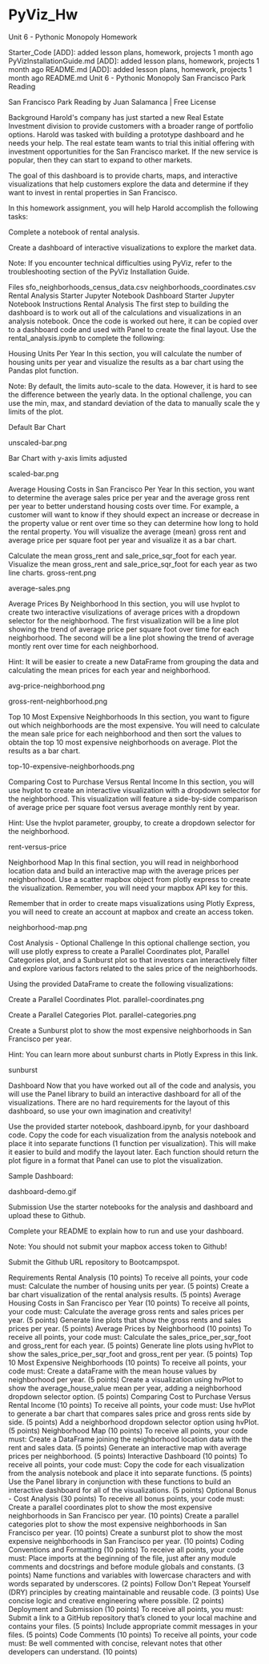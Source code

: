 # PyViz_Hw
Unit 6 - Pythonic Monopoly Homework

Starter_Code	[ADD]: added lesson plans, homework, projects	1 month ago
PyVizInstallationGuide.md	[ADD]: added lesson plans, homework, projects	1 month ago
README.md	[ADD]: added lesson plans, homework, projects	1 month ago
 README.md
Unit 6 - Pythonic Monopoly
San Francisco Park Reading

San Francisco Park Reading by Juan Salamanca | Free License

Background
Harold's company has just started a new Real Estate Investment division to provide customers with a broader range of portfolio options. Harold was tasked with building a prototype dashboard and he needs your help. The real estate team wants to trial this initial offering with investment opportunities for the San Francisco market. If the new service is popular, then they can start to expand to other markets.

The goal of this dashboard is to provide charts, maps, and interactive visualizations that help customers explore the data and determine if they want to invest in rental properties in San Francisco.

In this homework assignment, you will help Harold accomplish the following tasks:

Complete a notebook of rental analysis.

Create a dashboard of interactive visualizations to explore the market data.

Note: If you encounter technical difficulties using PyViz, refer to the troubleshooting section of the PyViz Installation Guide.

Files
sfo_neighborhoods_census_data.csv
neighborhoods_coordinates.csv
Rental Analysis Starter Jupyter Notebook
Dashboard Starter Jupyter Notebook
Instructions
Rental Analysis
The first step to building the dashboard is to work out all of the calculations and visualizations in an analysis notebook. Once the code is worked out here, it can be copied over to a dashboard code and used with Panel to create the final layout. Use the rental_analysis.ipynb to complete the following:

Housing Units Per Year
In this section, you will calculate the number of housing units per year and visualize the results as a bar chart using the Pandas plot function.

Note: By default, the limits auto-scale to the data. However, it is hard to see the difference between the yearly data. In the optional challenge, you can use the min, max, and standard deviation of the data to manually scale the y limits of the plot.

Default Bar Chart

unscaled-bar.png

Bar Chart with y-axis limits adjusted

scaled-bar.png

Average Housing Costs in San Francisco Per Year
In this section, you want to determine the average sales price per year and the average gross rent per year to better understand housing costs over time. For example, a customer will want to know if they should expect an increase or decrease in the property value or rent over time so they can determine how long to hold the rental property. You will visualize the average (mean) gross rent and average price per square foot per year and visualize it as a bar chart.

Calculate the mean gross_rent and sale_price_sqr_foot for each year.
Visualize the mean gross_rent and sale_price_sqr_foot for each year as two line charts.
gross-rent.png

average-sales.png

Average Prices By Neighborhood
In this section, you will use hvplot to create two interactive visulizations of average prices with a dropdown selector for the neighborhood. The first visualization will be a line plot showing the trend of average price per square foot over time for each neighborhood. The second will be a line plot showing the trend of average montly rent over time for each neighborhood.

Hint: It will be easier to create a new DataFrame from grouping the data and calculating the mean prices for each year and neighborhood.

avg-price-neighborhood.png

gross-rent-neighborhood.png

Top 10 Most Expensive Neighborhoods
In this section, you want to figure out which neighborhoods are the most expensive. You will need to calculate the mean sale price for each neighborhood and then sort the values to obtain the top 10 most expensive neighborhoods on average. Plot the results as a bar chart.

top-10-expensive-neighborhoods.png

Comparing Cost to Purchase Versus Rental Income
In this section, you will use hvplot to create an interactive visualization with a dropdown selector for the neighborhood. This visualization will feature a side-by-side comparison of average price per square foot versus average monthly rent by year.

Hint: Use the hvplot parameter, groupby, to create a dropdown selector for the neighborhood.

rent-versus-price

Neighborhood Map
In this final section, you will read in neighborhood location data and build an interactive map with the average prices per neighborhood. Use a scatter mapbox object from plotly express to create the visualization. Remember, you will need your mapbox API key for this.

Remember that in order to create maps visualizations using Plotly Express, you will need to create an account at mapbox and create an access token.

neighborhood-map.png

Cost Analysis - Optional Challenge
In this optional challenge section, you will use plotly express to create a Parallel Coordinates plot, Parallel Categories plot, and a Sunburst plot so that investors can interactively filter and explore various factors related to the sales price of the neighborhoods.

Using the provided DataFrame to create the following visualizations:

Create a Parallel Coordinates Plot.
parallel-coordinates.png

Create a Parallel Categories Plot.
parallel-categories.png

Create a Sunburst plot to show the most expensive neighborhoods in San Francisco per year.

Hint: You can learn more about sunburst charts in Plotly Express in this link.

sunburst

Dashboard
Now that you have worked out all of the code and analysis, you will use the Panel library to build an interactive dashboard for all of the visualizations. There are no hard requirements for the layout of this dashboard, so use your own imagination and creativity!

Use the provided starter notebook, dashboard.ipynb, for your dashboard code. Copy the code for each visualization from the analysis notebook and place it into separate functions (1 function per visualization). This will make it easier to build and modify the layout later. Each function should return the plot figure in a format that Panel can use to plot the visualization.

Sample Dashboard:

dashboard-demo.gif

Submission
Use the starter notebooks for the analysis and dashboard and upload these to Github.

Complete your README to explain how to run and use your dashboard.

Note: You should not submit your mapbox access token to Github!

Submit the Github URL repository to Bootcampspot.

Requirements
Rental Analysis (10 points)
To receive all points, your code must:
Calculate the number of housing units per year. (5 points)
Create a bar chart visualization of the rental analysis results. (5 points)
Average Housing Costs in San Francisco per Year (10 points)
To receive all points, your code must:
Calculate the average gross rents and sales prices per year. (5 points)
Generate line plots that show the gross rents and sales prices per year. (5 points)
Average Prices by Neighborhood (10 points)
To receive all points, your code must:
Calculate the sales_price_per_sqr_foot and gross_rent for each year. (5 points)
Generate line plots using hvPlot to show the sales_price_per_sqr_foot and gross_rent per year. (5 points)
Top 10 Most Expensive Neighborhoods (10 points)
To receive all points, your code must:
Create a dataFrame with the mean house values by neighborhood per year. (5 points)
Create a visualization using hvPlot to show the average_house_value mean per year, adding a neighborhood dropdown selector option. (5 points)
Comparing Cost to Purchase Versus Rental Income (10 points)
To receive all points, your code must:
Use hvPlot to generate a bar chart that compares sales price and gross rents side by side. (5 points)
Add a neighborhood dropdown selector option using hvPlot. (5 points)
Neighborhood Map (10 points)
To receive all points, your code must:
Create a DataFrame joining the neighborhood location data with the rent and sales data. (5 points)
Generate an interactive map with average prices per neighborhood. (5 points)
Interactive Dashboard (10 points)
To receive all points, your code must:
Copy the code for each visualization from the analysis notebook and place it into separate functions. (5 points)
Use the Panel library in conjunction with these functions to build an interactive dashboard for all of the visualizations. (5 points)
Optional Bonus - Cost Analysis (30 points)
To receive all bonus points, your code must:
Create a parallel coordinates plot to show the most expensive neighborhoods in San Francisco per year. (10 points)
Create a parallel categories plot to show the most expensive neighborhoods in San Francisco per year. (10 points)
Create a sunburst plot to show the most expensive neighborhoods in San Francisco per year. (10 points)
Coding Conventions and Formatting (10 points)
To receive all points, your code must:
Place imports at the beginning of the file, just after any module comments and docstrings and before module globals and constants. (3 points)
Name functions and variables with lowercase characters and with words separated by underscores. (2 points)
Follow Don't Repeat Yourself (DRY) principles by creating maintainable and reusable code. (3 points)
Use concise logic and creative engineering where possible. (2 points)
Deployment and Submission (10 points)
To receive all points, you must:
Submit a link to a GitHub repository that’s cloned to your local machine and contains your files. (5 points)
Include appropriate commit messages in your files. (5 points)
Code Comments (10 points)
To receive all points, your code must:
Be well commented with concise, relevant notes that other developers can understand. (10 points)
